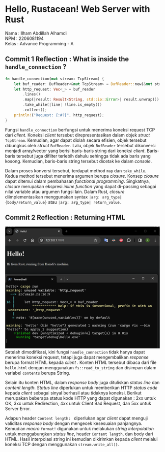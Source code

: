 # Hello, Rustacean! Web Server with Rust
Nama  : Ilham Abdillah Alhamdi <br>
NPM   : 2206081194 <br>
Kelas : Advance Programming - A <br>

## Commit 1 Reflection : What is inside the `handle_connection` ?
```rust
fn handle_connection(mut stream: TcpStream) {
    let buf_reader: BufReader<&mut TcpStream> = BufReader::new(&mut stream);
    let http_request: Vec<_> = buf_reader
        .lines()
        .map(|result: Result<String, std::io::Error>| result.unwrap())
        .take_while(|line| !line.is_empty())
        .collect();
    println!("Request: {:#?}", http_request);
}
```
Fungsi `handle_connection` berfungsi untuk menerima koneksi request TCP dari _client_. Koneksi _client_ tersebut direpresentasikan dalam objek _struct_ `TcpStream`. Kemudian, agar dapat diolah secara efisien, objek tersebut dibungkus oleh _struct_ `BufReader`. Lalu, objek `BufReader` tersebut dikonversi menjadi array/vector yang berisi baris-baris string dari koneksi _client_. Baris-baris tersebut juga difilter terlebih dahulu sehingga tidak ada baris yang kosong. Kemudian, baris-baris string tersebut dicetak ke dalam _console_. 

Dalam proses konversi tersebut, terdapat method `map` dan `take_while`. Kedua method tersebut menerima argumen berupa _closure_. Konsep _closure_ dapat ditemui dalam pembahasan _functional programming_. Singkatnya, _closure_ merupakan ekspresi _inline function_ yang dapat di-passing sebagai nilai variable atau argumen fungsi lain. Dalam Rust, _closure_ diimplementasikan menggunakan syntax `|arg: arg_type| {body/return_value}` atau `|arg: arg_type| return_value`. 

## Commit 2 Reflection : Returning HTML
![Commit 2 screen capture](/assets/images/commit-2.png)
Setelah dimodifikasi, kini fungsi `handle_connection` tidak hanya dapat menerima koneksi request, tetapi juga dapat mengembalikan _response_ berupa format HTML kepada _client_ . Konten HTML tersebut dibaca dari file `hello.html` dengan menggunakan `fs::read_to_string` dan disimpan dalam variabel `contents` berupa String. 

Selain itu konten HTML, dalam _response body_ juga dituliskan _status line_ dan _content length_. _Status line_ diperlukan untuk memberikan HTTP _status code_ kepada _client_ sebagai sinyal berhasil atau tidaknya koneksi. Berikut merupakan beberapa status kode HTTP yang dapat digunakan : 2xx untuk OK, 3xx untuk Redirection, 4xx untuk Client Bad Request, dan 5xx untuk Server Error.

Adapun header `Content length: ` diperlukan agar _client_ dapat menguji validitas _response body_ dengan mengecek kesesuaian panjangnya. Kemudian _macro_ `format!` digunakan untuk melakukan _string interpolation_ untuk menggabungkan _status line_, header `Content length`, dan body dari HTML. Hasil interpolasi string ini kemudian dikirimkan kepada _client_ melalui koneksi TCP dengan menggunakan `stream.write_all()`.

